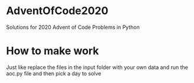 # AdventOfCode2020
Solutions for 2020 Advent of Code Problems in Python 

# How to make work
Just like replace the files in the input folder with your own data and run the aoc.py file and then pick a day to solve
